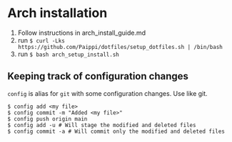 # Arch installation

1. Follow instructions in arch_install_guide.md
2. run `$ curl -Lks https://github.com/Paippi/dotfiles/setup_dotfiles.sh | /bin/bash`
3. run `$ bash arch_setup_install.sh`

## Keeping track of configuration changes

`config` is alias for `git` with some configuration changes. Use like git.

```
$ config add <my file>
$ config commit -m "Added <my file>"
$ config push origin main
$ config add -u # Will stage the modified and deleted files
$ config commit -a # Will commit only the modified and deleted files
```
